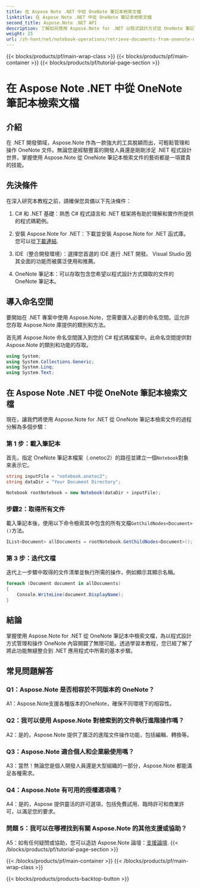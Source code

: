 ```yaml
---
title: 在 Aspose Note .NET 中從 OneNote 筆記本檢索文檔
linktitle: 在 Aspose Note .NET 中從 OneNote 筆記本檢索文檔
second_title: Aspose.Note .NET API
description: 了解如何使用 Aspose.Note for .NET 以程式設計方式從 OneNote 筆記本中擷取文檔，從而實現無縫整合和操作。
weight: 25
url: /zh-hant/net/notebook-operations/retrieve-documents-from-onenote-notebook/
---
```


{{< blocks/products/pf/main-wrap-class >}}
{{< blocks/products/pf/main-container >}}
{{< blocks/products/pf/tutorial-page-section >}}

# 在 Aspose Note .NET 中從 OneNote 筆記本檢索文檔

## 介紹

在 .NET 開發領域，Aspose.Note 作為一款強大的工具脫穎而出，可輕鬆管理和操作 OneNote 文件。無論您是經驗豐富的開發人員還是剛剛涉足 .NET 程式設計世界，掌握使用 Aspose.Note 從 OneNote 筆記本檢索文件的藝術都是一項寶貴的技能。

## 先決條件

在深入研究本教程之前，請確保您具備以下先決條件：

1. C# 和 .NET 基礎：熟悉 C# 程式語言和 .NET 框架將有助於理解和實作所提供的程式碼範例。

2. 安裝 Aspose.Note for .NET：下載並安裝 Aspose.Note for .NET 函式庫。您可以從[下載連結](https://releases.aspose.com/note/net/).

3. IDE（整合開發環境）：選擇您首選的 IDE 進行 .NET 開發。 Visual Studio 因其全面的功能而被廣泛使用和推薦。

4. OneNote 筆記本：可以存取包含您希望以程式設計方式擷取的文件的 OneNote 筆記本。

## 導入命名空間

要開始在 .NET 專案中使用 Aspose.Note，您需要匯入必要的命名空間。這允許您存取 Aspose.Note 庫提供的類別和方法。

首先將 Aspose.Note 命名空間匯入到您的 C# 程式碼檔案中。此命名空間提供對 Aspose.Note 的類別和功能的存取。

```csharp
using System;
using System.Collections.Generic;
using System.Linq;
using System.Text;
```

## 在 Aspose Note .NET 中從 OneNote 筆記本檢索文檔

現在，讓我們將使用 Aspose.Note for .NET 從 OneNote 筆記本檢索文件的過程分解為多個步驟：

### 第 1 步：載入筆記本

首先，指定 OneNote 筆記本檔案（.onetoc2）的路徑並建立一個`Notebook`對象來表示它。

```csharp
string inputFile = "notebook.onetoc2";
string dataDir = "Your Document Directory";

Notebook rootNotebook = new Notebook(dataDir + inputFile);
```

### 步驟2：取得所有文件

載入筆記本後，使用以下命令檢索其中包含的所有文檔`GetChildNodes<Document>()`方法。

```csharp
IList<Document> allDocuments = rootNotebook.GetChildNodes<Document>();
```

### 第 3 步：迭代文檔

迭代上一步驟中取得的文件清單並執行所需的操作，例如顯示其顯示名稱。

```csharp
foreach (Document document in allDocuments) 
{
    Console.WriteLine(document.DisplayName);
}
```

## 結論

掌握使用 Aspose.Note for .NET 從 OneNote 筆記本中檢索文檔，為以程式設計方式管理和操作 OneNote 內容開闢了無限可能。透過學習本教程，您已經了解了將此功能無縫整合到 .NET 應用程式中所需的基本步驟。

## 常見問題解答

### Q1：Aspose.Note 是否相容於不同版本的 OneNote？

A1：Aspose.Note支援各種版本的OneNote，確保不同環境下的相容性。

### Q2：我可以使用 Aspose.Note 對檢索到的文件執行進階操作嗎？

A2：是的，Aspose.Note 提供了廣泛的進階文件操作功能，包括編輯、轉換等。

### Q3：Aspose.Note 適合個人和企業級使用嗎？

A3：當然！無論您是個人開發人員還是大型組織的一部分，Aspose.Note 都能滿足各種需求。

### Q4：Aspose.Note 有可用的授權選項嗎？

A4：是的，Aspose 提供靈活的許可選項，包括免費試用、臨時許可和商業許可，以滿足您的要求。

### 問題 5：我可以在哪裡找到有關 Aspose.Note 的其他支援或協助？

 A5：如有任何疑問或協助，您可以造訪 Aspose.Note 論壇：[支援論壇](https://forum.aspose.com/c/note/28).
{{< /blocks/products/pf/tutorial-page-section >}}

{{< /blocks/products/pf/main-container >}}
{{< /blocks/products/pf/main-wrap-class >}}

{{< blocks/products/products-backtop-button >}}
